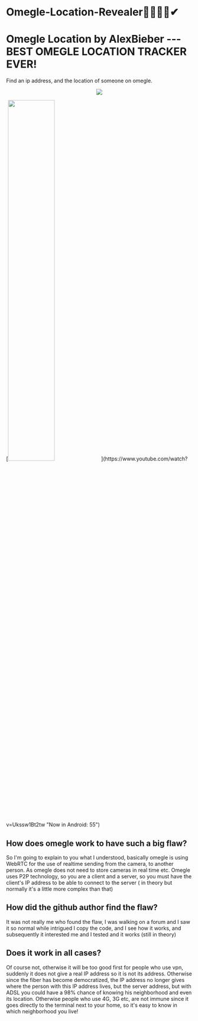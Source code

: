 # Omegle-Location-Revealer🔴🔴🔴🔴✔
# Omegle Location by AlexBieber ---BEST OMEGLE LOCATION TRACKER EVER!
Find an ip address, and the location of someone on omegle.

<p align="center">
  <img src="https://www.youtube.com/watch?v=Ukssw1Bt2tw">
</p>
[<img src="https://i.ytimg.com/vi/Hc79sDi3f0U/maxresdefault.jpg" width="50%">](https://www.youtube.com/watch?v=Ukssw1Bt2tw "Now in Android: 55")


## How does omegle work to have such a big flaw?
So I'm going to explain to you what I understood, basically omegle is using WebRTC for the use of realtime sending from the camera, to another person. As omegle does not need to store cameras in real time etc. Omegle uses P2P technology, so you are a client and a server, so you must have the client's IP address to be able to connect to the server ( in theory but normally it's a little more complex than that)


## How did the github author find the flaw?
It was not really me who found the flaw, I was walking on a forum and I saw it so normal while intrigued I copy the code, and I see how it works, and subsequently it interested me and I tested and it works (still in theory)

## Does it work in all cases?
Of course not, otherwise it will be too good first for people who use vpn, suddenly it does not give a real IP address so it is not its address. Otherwise since the fiber has become democratized, the IP address no longer gives where the person with this IP address lives, but the server address, but with ADSL you could have a 98% chance of knowing his neighborhood and even its location.
Otherwise people who use 4G, 3G etc, are not immune since it goes directly to the terminal next to your home, so it's easy to know in which neighborhood you live!


